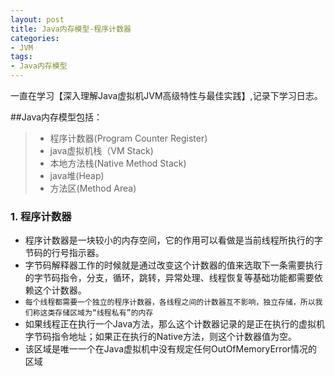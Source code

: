 ```yaml
---
layout: post
title: Java内存模型-程序计数器
categories:
- JVM
tags:
- Java内存模型
---
```

一直在学习【深入理解Java虚拟机JVM高级特性与最佳实践】,记录下学习日志。

##Java内存模型包括：
> * 程序计数器(Program Counter Register)
> * java虚拟机栈（VM Stack)
> * 本地方法栈(Native Method Stack) 
> * java堆(Heap)
> * 方法区(Method Area)

### 1. 程序计数器
* 程序计数器是一块较小的内存空间，它的作用可以看做是当前线程所执行的字节码的行号指示器。
* 字节码解释器工作的时候就是通过改变这个计数器的值来选取下一条需要执行的字节码指令，分支，循环，跳转，异常处理、线程恢复等基础功能都需要依赖这个计数器。
* `每个线程都需要一个独立的程序计数器，各线程之间的计数器互不影响，独立存储，所以我们称这类存储区域为“线程私有”的内存`
* 如果线程正在执行一个Java方法，那么这个计数器记录的是正在执行的虚拟机字节码指令地址；如果正在执行的Native方法，则这个计数器值为空。
* 该区域是唯一一个在Java虚拟机中没有规定任何OutOfMemoryError情况的区域

